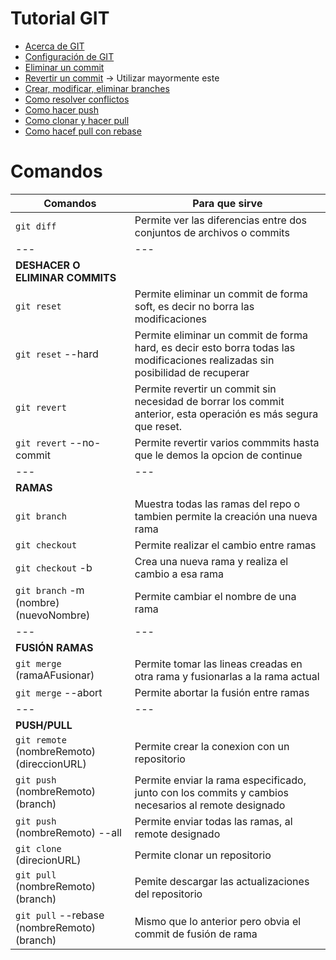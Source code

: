 # Tutorial GIT
- [Acerca de GIT](https://git-scm.com/book/es/v2/Inicio---Sobre-el-Control-de-Versiones-Acerca-del-Control-de-Versiones)
- [Configuración de GIT](https://git-scm.com/book/es/v2/Personalizaci%C3%B3n-de-Git-Configuraci%C3%B3n-de-Git)
- [Eliminar un commit](https://www.youtube.com/watch?v=h-xN14zPgsQ&list=PLTd5ehIj0goMCnj6V5NdzSIHBgrIXckGU&index=6)
- [Revertir un commit](https://www.youtube.com/watch?v=4SwaV29SpIc&list=PLTd5ehIj0goMCnj6V5NdzSIHBgrIXckGU&index=7) -> Utilizar mayormente este
- [Crear, modificar, eliminar branches](https://www.youtube.com/watch?v=j0U9jBmP3LM&list=PLTd5ehIj0goMCnj6V5NdzSIHBgrIXckGU&index=9)
- [Como resolver conflictos](https://www.youtube.com/watch?v=CzOj076YGRY&list=PLTd5ehIj0goMCnj6V5NdzSIHBgrIXckGU&index=14)
- [Como hacer push](https://www.youtube.com/watch?v=jgeLj45G0tk&list=PLTd5ehIj0goMCnj6V5NdzSIHBgrIXckGU&index=19)
- [Como clonar y hacer pull](https://www.youtube.com/watch?v=t8O7dMDD5nw&list=PLTd5ehIj0goMCnj6V5NdzSIHBgrIXckGU&index=20)
- [Como hacef pull con rebase](https://www.youtube.com/watch?v=r-PTFYVmGNo&list=PLTd5ehIj0goMCnj6V5NdzSIHBgrIXckGU&index=21)

# Comandos 

| Comandos  | Para que sirve |
|---------- |----------------|
| `git diff`  | Permite ver las diferencias entre dos conjuntos de archivos o commits |
|---|---|
| **DESHACER O ELIMINAR COMMITS** | |
| `git reset` | Permite eliminar un commit de forma soft, es decir no borra las modificaciones |
| `git reset` --hard | Permite eliminar un commit de forma hard, es decir esto borra todas las modificaciones realizadas sin posibilidad de recuperar |
| `git revert` | Permite revertir un commit sin necesidad de borrar los commit anterior, esta operación es más segura que reset. |
| `git revert` --no-commit | Permite revertir varios commmits hasta que le demos la opcion de continue |
|---|---|
| **RAMAS** | |
| `git branch` | Muestra todas las ramas del repo o tambien permite la creación una nueva rama |
| `git checkout` | Permite realizar el cambio entre ramas |
| `git checkout` -b | Crea una nueva rama y realiza el cambio a esa rama |
| `git branch` -m (nombre) (nuevoNombre) | Permite cambiar el nombre de una rama |
|---|---|
| **FUSIÓN RAMAS** | |
| `git merge` (ramaAFusionar) | Permite tomar las lineas creadas en otra rama y fusionarlas a la rama actual |
| `git merge` --abort | Permite abortar la fusión entre ramas |
|---|---|
| **PUSH/PULL** | |
| `git remote` (nombreRemoto) (direccionURL) | Permite crear la conexion con un repositorio |
| `git push` (nombreRemoto) (branch)| Permite enviar la rama especificado, junto con los commits y cambios necesarios al remote designado |
| `git push` (nombreRemoto) --all| Permite enviar todas las ramas, al remote designado |
|`git clone` (direcionURL)|Permite clonar un repositorio|
|`git pull` (nombreRemoto) (branch)|Pemite descargar las actualizaciones del repositorio|
|`git pull` --rebase (nombreRemoto) (branch)|Mismo que lo anterior pero obvia el commit de fusión de rama|